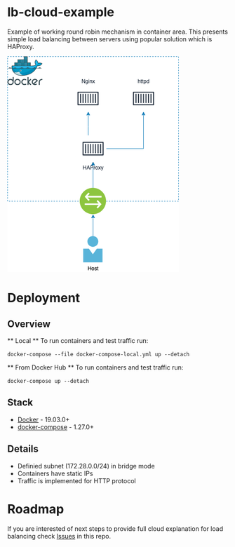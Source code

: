 # lb-cloud-example

Example of working round robin mechanism in container area. This presents
simple load balancing between servers using popular solution which is HAProxy.

![Architecture diagram](./assets/lb-cloud-example.png)
# Deployment
## Overview

** Local **
To run containers and test traffic run:
```
docker-compose --file docker-compose-local.yml up --detach
```

** From Docker Hub **
To run containers and test traffic run:
```
docker-compose up --detach
```

## Stack

* [Docker](https://docs.docker.com/engine/install/) - 19.03.0+
* [docker-compose](https://docs.docker.com/compose/install/) - 1.27.0+

## Details
* Definied subnet (172.28.0.0/24) in bridge mode
* Containers have static IPs
* Traffic is implemented for HTTP protocol

# Roadmap

If you are interested of next steps to provide full cloud explanation for load
balancing check [Issues](https://github.com/clistoq/lb-cloud-example/issues) in this repo.
